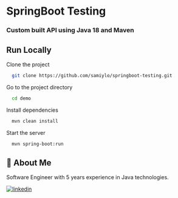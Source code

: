 # SpringBoot Testing
### Custom built API using Java 18 and Maven


## Run Locally

Clone the project

```bash
  git clone https://github.com/samiylo/springboot-testing.git
```

Go to the project directory

```bash
  cd demo
```

Install dependencies

```bash
  mvn clean install
```

Start the server

```bash
  mvn spring-boot:run
```

## 🚀 About Me
Software Engineer with 5 years experience in Java technologies.


[![linkedin](https://img.shields.io/badge/linkedin-0A66C2?style=for-the-badge&logo=linkedin&logoColor=white)](https://www.linkedin.com/in/samiylo)

